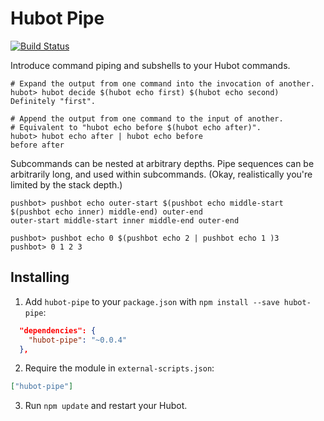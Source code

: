 # Hubot Pipe

[![Build Status](https://travis-ci.org/smashwilson/hubot-pipe.svg?branch=master)](https://travis-ci.org/smashwilson/hubot-pipe)

Introduce command piping and subshells to your Hubot commands.

```
# Expand the output from one command into the invocation of another.
hubot> hubot decide $(hubot echo first) $(hubot echo second)
Definitely "first".

# Append the output from one command to the input of another.
# Equivalent to "hubot echo before $(hubot echo after)".
hubot> hubot echo after | hubot echo before
before after
```

Subcommands can be nested at arbitrary depths. Pipe sequences can be arbitrarily long, and used within subcommands. (Okay, realistically you're limited by the stack depth.)

```
pushbot> pushbot echo outer-start $(pushbot echo middle-start $(pushbot echo inner) middle-end) outer-end
outer-start middle-start inner middle-end outer-end

pushbot> pushbot echo 0 $(pushbot echo 2 | pushbot echo 1 )3
pushbot> 0 1 2 3
```

## Installing

1. Add `hubot-pipe` to your `package.json` with `npm install --save hubot-pipe`:

  ```json
    "dependencies": {
      "hubot-pipe": "~0.0.4"
    },
  ```
2. Require the module in `external-scripts.json`:

  ```json
  ["hubot-pipe"]
  ```
3. Run `npm update` and restart your Hubot.
